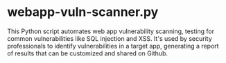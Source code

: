 # webapp-vuln-scanner.py
This Python script automates web app vulnerability scanning, testing for common vulnerabilities like SQL injection and XSS. It's used by security professionals to identify vulnerabilities in a target app, generating a report of results that can be customized and shared on Github.
